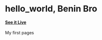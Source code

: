 # hello_world, Benin Bro
#### [See it Live](https://amalcs9605.github.io/hello_world/)
My first pages
